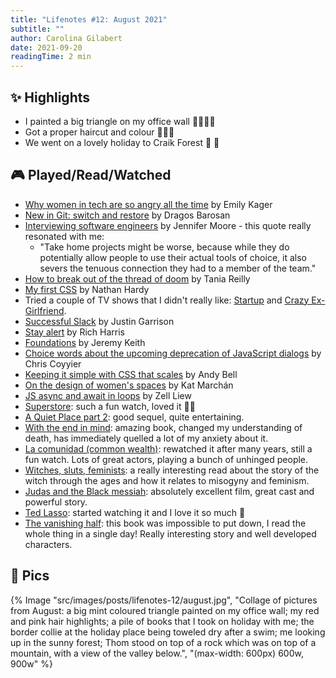```yaml
---
title: "Lifenotes #12: August 2021"
subtitle: ""
author: Carolina Gilabert
date: 2021-09-20
readingTime: 2 min
---
```


## ✨ Highlights

- I painted a big triangle on my office wall 👩🏼‍🎨🎨
- Got a proper haircut and colour 💇🏼‍♀️
- We went on a lovely holiday to Craik Forest 🌲 🏴󠁧󠁢󠁳󠁣󠁴󠁿

## 🎮 Played/Read/Watched

- [Why women in tech are so angry all the time](https://mashable.com/article/women-in-tech-harassment) by Emily Kager
- [New in Git: switch and restore](https://www.banterly.net/2021/07/31/new-in-git-switch-and-restore/) by Dragos Barosan
- [Interviewing software engineers](https://jenniferplusplus.com/interviewing-engineers/) by Jennifer Moore - this quote really resonated with me:
  - "Take home projects might be worse, because while they do potentially allow people to use their actual tools of choice, it also severs the tenuous connection they had to a member of the team."
- [How to break out of the thread of doom](https://leaddev.com/productivity-eng-velocity/how-break-out-thread-doom) by Tania Reilly
- [My first CSS](https://engineering.kablamo.com.au/posts/2021/my-first-css) by Nathan Hardy
- Tried a couple of TV shows that I didn't really like: [Startup](https://www.imdb.com/title/tt5028002) and [Crazy Ex-Girlfriend](https://www.imdb.com/title/tt4094300/?ref_=nv_sr_srsg_0).
- [Successful Slack](https://www.justingarrison.com/blog/2021-08-08-succesful-slack/) by Justin Garrison
- [Stay alert](https://dev.to/richharris/stay-alert-d) by Rich Harris
- [Foundations](https://adactio.com/journal/18337) by Jeremy Keith
- [Choice words about the upcoming deprecation of JavaScript dialogs](https://css-tricks.com/choice-words-about-the-upcoming-deprecation-of-javascript-dialogs/) by Chris Coyyier
- [Keeping it simple with CSS that scales](https://www.youtube.com/watch?v=byAaV3sy5qc) by Andy Bell
- [On the design of women's spaces](https://medium.com/@maybekatz/on-the-design-of-womens-spaces-72bf8f396dc0) by Kat Marchán
- [JS async and await in loops](https://zellwk.com/blog/async-await-in-loops/) by Zell Liew
- [Superstore](https://www.imdb.com/title/tt4477976): such a fun watch, loved it 🙌🏼
- [A Quiet Place part 2](https://www.imdb.com/title/tt8332922): good sequel, quite entertaining.
- [With the end in mind](https://uk.bookshop.org/books/with-the-end-in-mind-how-to-live-and-die-well/9780008210915): amazing book, changed my understanding of death, has immediately quelled a lot of my anxiety about it.
- [La comunidad (common wealth)](https://www.imdb.com/title/tt0255067): rewatched it after many years, still a fun watch. Lots of great actors, playing a bunch of unhinged people.
- [Witches, sluts, feminists](https://uk.bookshop.org/books/witches-sluts-feminists-conjuring-the-sex-positive/9780996485272): a really interesting read about the story of the witch through the ages and how it relates to misogyny and feminism.
- [Judas and the Black messiah](https://www.imdb.com/title/tt9784798): absolutely excellent film, great cast and powerful story.
- [Ted Lasso](https://www.imdb.com/title/tt10986410): started watching it and I love it so much 💛
- [The vanishing half](https://uk.bookshop.org/books/the-vanishing-half-shortlisted-for-the-women-s-prize-2021/9780349701479): this book was impossible to put down, I read the whole thing in a single day! Really interesting story and well developed characters.

## 📸 Pics

{% Image "src/images/posts/lifenotes-12/august.jpg", "Collage of pictures from August: a big mint coloured triangle painted on my office wall; my red and pink hair highlights; a pile of books that I took on holiday with me; the border collie at the holiday place being toweled dry after a swim; me looking up in the sunny forest; Thom stood on top of a rock which was on top of a mountain, with a view of the valley below.", "(max-width: 600px) 600w, 900w" %}
